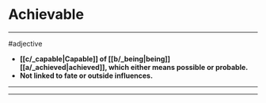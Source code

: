# Achievable
---
#adjective
- **[[c/_capable|Capable]] of [[b/_being|being]] [[a/_achieved|achieved]], which either means possible or probable.**
- **Not linked to fate or outside influences.**
---
---
